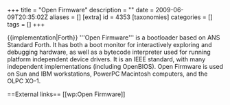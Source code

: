 +++
title = "Open Firmware"
description = ""
date = 2009-06-09T20:35:02Z
aliases = []
[extra]
id = 4353
[taxonomies]
categories = []
tags = []
+++

{{implementation|Forth}}
'''Open Firmware''' is a bootloader based on ANS Standard Forth. It has both a boot monitor for interactively exploring and debugging hardware, as well as a bytecode interpreter used for running platform independent device drivers.  It is an IEEE standard, with many independent implementations (including OpenBIOS). Open Firmware is used on Sun and IBM workstations, PowerPC Macintosh computers, and the OLPC XO-1.

==External links==
[[wp:Open Firmware]]

